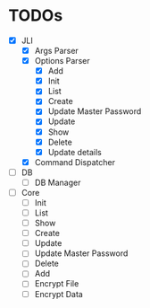 # TODOs

- [x] JLI
  - [x] Args Parser
  - [x] Options Parser
    - [x] Add
    - [x] Init
    - [x] List
    - [x] Create
    - [x] Update Master Password
    - [x] Update
    - [x] Show
    - [x] Delete
    - [x] Update details
  - [x] Command Dispatcher
- [ ] DB
  - [ ] DB Manager
- [ ] Core
  - [ ] Init
  - [ ] List
  - [ ] Show
  - [ ] Create
  - [ ] Update
  - [ ] Update Master Password
  - [ ] Delete
  - [ ] Add
  - [ ] Encrypt File
  - [ ] Encrypt Data
